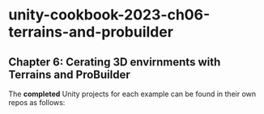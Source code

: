 # unity-cookbook-2023-ch06-terrains-and-probuilder


## Chapter 6: Cerating 3D envirnments with Terrains and ProBuilder

The **completed** Unity projects for each example can be found in their own repos as follows:
